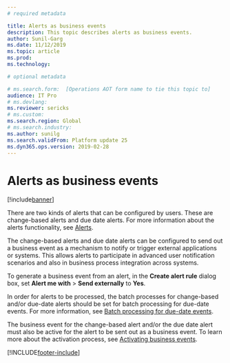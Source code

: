 ```yaml
---
# required metadata

title: Alerts as business events
description: This topic describes alerts as business events.
author: Sunil-Garg
ms.date: 11/12/2019
ms.topic: article
ms.prod: 
ms.technology: 

# optional metadata

# ms.search.form:  [Operations AOT form name to tie this topic to]
audience: IT Pro
# ms.devlang: 
ms.reviewer: sericks
# ms.custom: 
ms.search.region: Global
# ms.search.industry: 
ms.author: sunilg
ms.search.validFrom: Platform update 25
ms.dyn365.ops.version: 2019-02-28
---
```


# Alerts as business events

[!include[banner](../includes/banner.md)]

There are two kinds of alerts that can be configured by users. These are change-based alerts and due date alerts. For more information about the alerts functionality, see [Alerts](https://docs.microsoft.com/dynamics365/unified-operations/fin-and-ops/get-started/alerts-overview).

The change-based alerts and due date alerts can be configured to send out a business event as a mechanism to notify or trigger external applications or systems. This allows alerts to participate in advanced user notification scenarios and also in business process integration across systems.

To generate a business event from an alert, in the **Create alert rule** dialog box, set **Alert me with** > **Send externally** to **Yes**. 

In order for alerts to be processed, the batch processes for change-based and/or due-date alerts should be set for batch processing for due-date events. For more information, see [Batch processing for due-date events](https://docs.microsoft.com/dynamics365/fin-ops-core/fin-ops/get-started/alerts-managing#set-up-processing-for-change-based-alerts).

The business event for the change-based alert and/or the due date alert must also be active for the alert to be sent out as a business event. To learn more about the activation process, see [Activating business events](https://docs.microsoft.com/dynamics365/unified-operations/dev-itpro/business-events/home-page#activating-business-events).


[!INCLUDE[footer-include](../../../includes/footer-banner.md)]